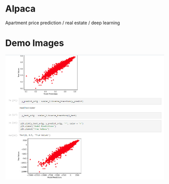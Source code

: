 # Alpaca
Apartment price prediction / real estate / deep learning 

# Demo Images
![alt text](https://github.com/msnkimi2013/Alpaca/blob/main/Images/1.JPG?raw=true)
